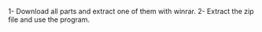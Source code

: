 1- Download all parts and extract one of them with winrar.
2- Extract the zip file and use the program.

